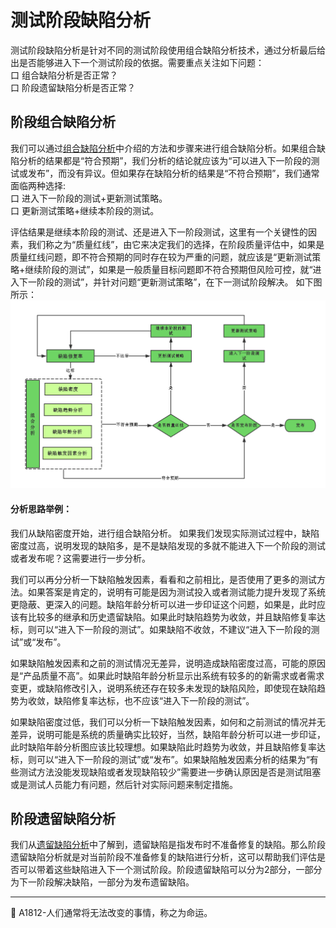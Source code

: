 # 测试阶段缺陷分析

测试阶段缺陷分析是针对不同的测试阶段使用组合缺陷分析技术，通过分析最后给出是否能够进入下一个测试阶段的依据。需要重点关注如下问题：</br>
口  组合缺陷分析是否正常？ </br>
口  阶段遗留缺陷分析是否正常？ </br>


## 阶段组合缺陷分析

我们可以通过[组合缺陷分析](books/缺陷分析技术-组合缺陷分析.md)中介绍的方法和步骤来进行组合缺陷分析。如果组合缺陷分析的结果都是“符合预期”，我们分析的结论就应该为“可以进入下一阶段的测试或发布”，而没有异议。但如果存在缺陷分析的结果是“不符合预期”，我们通常面临两种选择: </br>
口  进入下一阶段的测试+更新测试策略。 </br>
口  更新测试策略+继续本阶段的测试。 </br>

评估结果是继续本阶段的测试、还是进入下一阶段测试，这里有一个关键性的因素，我们称之为“质量红线”，由它来决定我们的选择，在阶段质量评估中，如果是质量红线问题，即不符合预期的同时存在较为严重的问题，就应该是“更新测试策略+继续阶段的测试”，如果是一般质量目标问题即不符合预期但风险可控，就“进入下一阶段的测试”，并针对问题“更新测试策略”，在下一测试阶段解决。
如下图所示：
![](resFiles/r2/质量评估结果.jpg)

#### 分析思路举例：
我们从缺陷密度开始，进行组合缺陷分析。 如果我们发现实际测试过程中，缺陷密度过高，说明发现的缺陷多，是不是缺陷发现的多就不能进入下一个阶段的测试或者发布呢？这需要进行一步分析。 </br>

我们可以再分分析一下缺陷触发因素，看看和之前相比，是否使用了更多的测试方法。如果答案是肯定的，说明有可能是因为测试投入或者测试能力提升发现了系统更隐蔽、更深入的问题。缺陷年龄分析可以进一步印证这个问题，如果是，此时应该有比较多的继承和历史遗留缺陷。如果此时缺陷趋势为收敛，并且缺陷修复率达标，则可以“进入下一阶段的测试”。如果缺陷不收敛，不建议“进入下一阶段的测试”或“发布”。 </br>

如果缺陷触发因素和之前的测试情况无差异，说明造成缺陷密度过高，可能的原因是“产品质量不高”。如果此时缺陷年龄分析显示出系统有较多的的新需求或者需求变更，或缺陷修改引入，说明系统还存在较多未发现的缺陷风险，即使现在缺陷趋势为收敛，缺陷修复率达标，也不应该“进入下一阶段的测试”。 </br>

如果缺陷密度过低，我们可以分析一下缺陷触发因素，如何和之前测试的情况并无差异，说明可能是系统的质量确实比较好，当然，缺陷年龄分析可以进一步印证，此时缺陷年龄分析图应该比较理想。如果缺陷此时趋势为收敛，并且缺陷修复率达标，则可以“进入下一阶段的测试”或“发布”。如果缺陷触发因素分析的结果为“有些测试方法没能发现缺陷或者发现缺陷较少”需要进一步确认原因是否是测试阻塞或是测试人员能力有问题，然后针对实际问题来制定措施。

## 阶段遗留缺陷分析

我们从[遗留缺陷分析](books/缺陷分析技术-缺陷分析策略-遗留缺陷分析.md)中了解到，遗留缺陷是指发布时不准备修复的缺陷。那么阶段遗留缺陷分析就是对当前阶段不准备修复的缺陷进行分析，这可以帮助我们评估是否可以带着这些缺陷进入下一个测试阶段。阶段遗留缺陷可以分为2部分，一部分为下一阶段解决缺陷，一部分为发布遗留缺陷。



* * *
:bell: A1812-人们通常将无法改变的事情，称之为命运。
